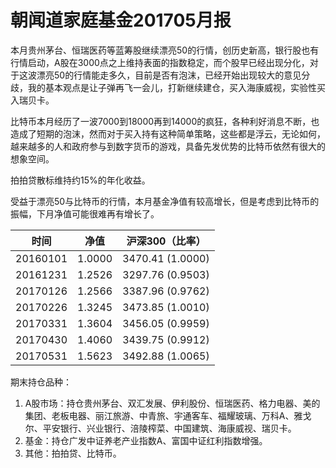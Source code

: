 # 朝闻道家庭基金201705月报

本月贵州茅台、恒瑞医药等蓝筹股继续漂亮50的行情，创历史新高，银行股也有行情启动，A股在3000点之上维持表面的指数稳定，而个股早已经出现分化，对于这波漂亮50的行情能走多久，目前是否有泡沫，已经开始出现较大的意见分歧，我的基本观点是让子弹再飞一会儿，打新继续建仓，买入海康威视，实验性买入瑞贝卡。

比特币本月经历了一波7000到18000再到14000的疯狂，各种利好消息不断，也造成了短期的泡沫，然而对于买入持有这种简单策略，这些都是浮云，无论如何，越来越多的人和政府参与到数字货币的游戏，具备先发优势的比特币依然有很大的想象空间。

拍拍贷散标维持约15%的年化收益。

受益于漂亮50与比特币的行情，本月基金净值有较高增长，但是考虑到比特币的振幅，下月净值可能很难再有增长了。

| 时间       | 净值     | 沪深300（比率）        |
| -------- | ------ | ---------------- |
| 20160101 | 1.0000 | 3470.41 (1.0000) |
| 20161231 | 1.2526 | 3297.76 (0.9503) |
| 20170126 | 1.2566 | 3387.96 (0.9762) |
| 20170226 | 1.3245 | 3473.85 (1.0010) |
| 20170331 | 1.3604 | 3456.05 (0.9959) |
| 20170430 | 1.4060 | 3439.75 (0.9912) |
| 20170531 | 1.5623 | 3492.88 (1.0065) |

期末持仓品种：

1. A股市场：持仓贵州茅台、双汇发展、伊利股份、恒瑞医药、格力电器、美的集团、老板电器、丽江旅游、中青旅、宇通客车、福耀玻璃、万科A、雅戈尔、平安银行、兴业银行、涪陵榨菜、中国建筑、海康威视、瑞贝卡。
2. 基金：持仓广发中证养老产业指数A、富国中证红利指数增强。
3. 其他：拍拍贷、比特币。



